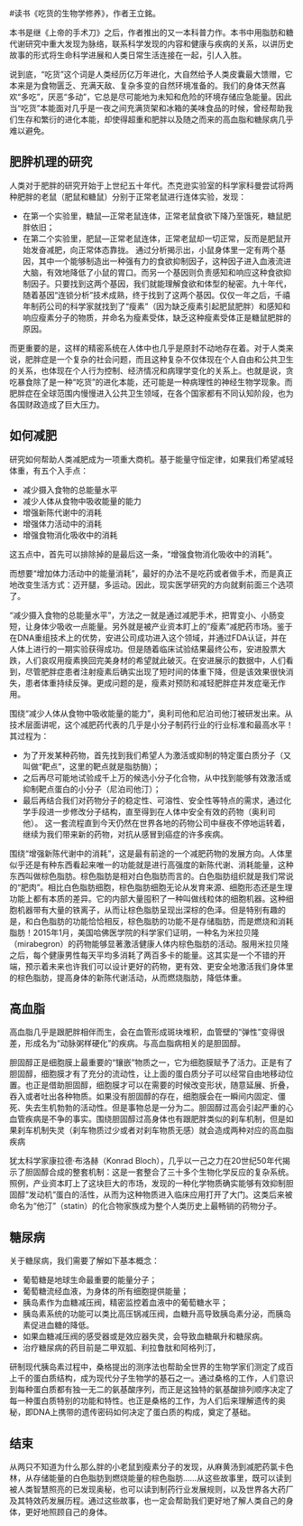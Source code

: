 \#读书《吃货的生物学修养》，作者王立銘。

本书是继《上帝的手术刀》之后，作者推出的又一本科普力作。本书中用脂肪和糖代谢研究中重大发现为脉络，联系科学发现的内容和健康与疾病的关系，以讲历史故事的形式将生命科学进展和人类日常生活连接在一起，引人入胜。

说到底，“吃货”这个词是人类经历亿万年进化，大自然给予人类皮囊最大馈赠，它本来是为食物匮乏、充满天敌、复杂多变的自然环境准备的。我们的身体天然喜欢“多吃”，厌恶“多动”，它总是尽可能地为未知和危险的环境存储应急能量。因此当“吃货”本能面对几乎是一夜之间充满货架和冰箱的美味食品的时候，曾经帮助我们生存和繁衍的进化本能，却使得超重和肥胖以及随之而来的高血脂和糖尿病几乎难以避免。

## 肥胖机理的研究
人类对于肥胖的研究开始于上世纪五十年代。杰克逊实验室的科学家科曼尝试将两种肥胖的老鼠（肥鼠和糖鼠）分别于正常老鼠进行连体实验，发现：
 - 在第一个实验里，糖鼠—正常老鼠连体，正常老鼠食欲下降乃至饿死，糖鼠肥胖依旧；
 - 在第二个实验里，肥鼠—正常老鼠连体，正常老鼠却一切正常，反而是肥鼠开始发奋减肥，向正常体态靠拢。
通过分析揭示出，小鼠身体里一定有两个基因，其中一个能够制造出一种强有力的食欲抑制因子，这种因子进入血液流进大脑，有效地降低了小鼠的胃口。而另一个基因则负责感知和响应这种食欲抑制因子。只要找到这两个基因，我们就能理解食欲和体型的秘密。九十年代，随着基因“连锁分析”技术成熟，终于找到了这两个基因。仅仅一年之后，千禧年制药公司的科学家就找到了“瘦素”（因为缺乏瘦素引起肥鼠肥胖）和感知和响应瘦素分子的物质，并命名为瘦素受体，缺乏这种瘦素受体正是糖鼠肥胖的原因。

而更重要的是，这样的精密系统在人体中也几乎是原封不动地存在着。对于人类来说，肥胖症是一个复杂的社会问题，而且这种复杂不仅体现在个人自由和公共卫生的关系，也体现在个人行为控制、经济情况和病理学变化的关系上。也就是说，贪吃暴食除了是一种“吃货”的进化本能，还可能是一种病理性的神经生物学现象。而肥胖症在全球范围内慢慢进入公共卫生领域，在各个国家都有不同认知阶段，也为各国财政造成了巨大压力。

## 如何减肥
研究如何帮助人类减肥成为一项重大商机。基于能量守恒定律，如果我们希望减轻体重，有五个入手点：
 - 减少摄入食物的总能量水平
 - 减少人体从食物中吸收能量的能力
 - 增强新陈代谢中的消耗
 - 增强体力活动中的消耗
 - 增强食物消化吸收中的消耗

这五点中，首先可以排除掉的是最后这一条，“增强食物消化吸收中的消耗”。

而想要“增加体力活动中的能量消耗”，最好的办法不是吃药或者做手术，而是真正地改变生活方式：迈开腿，多运动。因此，现实医学研究的方向就剩前面三个选项了。

“减少摄入食物的总能量水平”，方法之一就是通过减肥手术，把胃变小、小肠变短，让身体少吸收一点能量。另外就是被产业资本盯上的“瘦素”减肥药市场。鉴于在DNA重组技术上的优势，安进公司成功进入这个领域，并通过FDA认证，并在人体上进行的一期实验获得成功。但是随着临床试验结果最终公布，安进股票大跌，人们哀叹用瘦素换回完美身材的希望就此破灭。在安进展示的数据中，人们看到，尽管肥胖症患者注射瘦素后确实出现了短时间的体重下降，但是该效果很快消失，患者体重持续反弹。更成问题的是，瘦素对预防和减轻肥胖症并发症毫无作用。

围绕“减少人体从食物中吸收能量的能力”，奥利司他和尼泊司他汀被研发出来。从技术层面讲呢，这个减肥药代表的几乎是小分子制药行业的行业标准和最高水平！其过程为：
 - 为了开发某种药物，首先找到我们希望人为激活或抑制的特定蛋白质分子（又叫做“靶点”，这里的靶点就是脂肪酶）；
 - 之后再尽可能地试验成千上万的候选小分子化合物，从中找到能够有效激活或抑制靶点蛋白的小分子（尼泊司他汀）；
 - 最后再结合我们对药物分子的稳定性、可溶性、安全性等特点的需求，通过化学手段进一步修改分子结构，直至得到在人体中安全有效的药物（奥利司他）。
这一套流程直到今天仍然在世界各地的药物公司中昼夜不停地运转着，继续为我们带来新的药物，对抗从感冒到癌症的许多疾病。

围绕“增强新陈代谢中的消耗”，这是最有前途的一个减肥药物的发展方向。人体里似乎还是有种东西看起来唯一的功能就是进行高强度的新陈代谢、消耗能量，这种东西叫做棕色脂肪。棕色脂肪是相对白色脂肪而言的。白色脂肪组织就是我们常说的“肥肉”。相比白色脂肪细胞，棕色脂肪细胞无论从发育来源、细胞形态还是生理功能上都有本质的差异。它的内部大量囤积了一种叫做线粒体的细胞机器。这种细胞机器带有大量的铁离子，从而让棕色脂肪呈现出深棕的色泽。但是特别有趣的是，和白色脂肪的功能恰恰相反，棕色脂肪的功能不是存储脂肪，而是燃烧和消耗脂肪！2015年1月，美国哈佛医学院的科学家们证明，一种名为米拉贝隆（mirabegron）的药物能够显著激活健康人体内棕色脂肪的活动。服用米拉贝隆之后，每个健康男性每天平均多消耗了两百多卡的能量。这其实是一个不错的开端，预示着未来也许我们可以设计更好的药物，更有效、更安全地激活我们身体里的棕色脂肪，提高身体的新陈代谢活动，从而燃烧脂肪，降低体重。

## 高血脂
高血脂几乎是跟肥胖相伴而生，会在血管形成斑块堆积，血管壁的“弹性”变得很差，形成名为“动脉粥样硬化”的疾病。与高血脂病相关的是胆固醇。

胆固醇正是细胞膜上最重要的“镶嵌”物质之一，它为细胞膜赋予了活力。正是有了胆固醇，细胞膜才有了充分的流动性，让上面的蛋白质分子可以经常自由地移动位置。也正是借助胆固醇，细胞膜才可以在需要的时候改变形状，随意延展、折叠，吞入或者吐出各种物质。如果没有胆固醇的存在，细胞膜会在一瞬间内固定、僵死、失去生机勃勃的活动性。但是事物总是一分为二。胆固醇过高会引起严重的心血管疾病是不争的事实。围绕胆固醇过高身体也有跟肥胖类似的刹车机制，但是如果刹车机制失灵（刹车物质过少或者对刹车物质无感）就会造成两种对应的高血脂疾病

犹太科学家康拉德·布洛赫（Konrad Bloch），几乎以一己之力在20世纪50年代揭示了胆固醇合成的整套机制：这是一套整合了三十多个生物化学反应的复杂系统。照例，产业资本盯上了这块巨大的市场，发现的一种化学物质确实能够有效抑制胆固醇“发动机”蛋白的活性，从而为这种物质进入临床应用打开了大门。这类后来被命名为“他汀”（statin）的化合物家族成为整个人类历史上最畅销的药物分子。

## 糖尿病
关于糖尿病，我们需要了解如下基本概念：
 - 葡萄糖是地球生命最重要的能量分子；
 - 葡萄糖流经血液，为身体的所有细胞提供能量；
 - 胰岛素作为血糖减压阀，精密监控着血液中的葡萄糖水平；
 - 胰岛素系统的功能可以类比高压锅减压阀，血糖升高导致胰岛素分泌，而胰岛素促进血糖的降低。
 - 如果血糖减压阀的感受器或是效应器失灵，会导致血糖飙升和糖尿病。
 - 治疗糖尿病的药目前是二甲双胍、利拉鲁肽和阿格列汀，

研制现代胰岛素过程中，桑格提出的测序法也帮助全世界的生物学家们测定了成百上千的蛋白质结构，成为现代分子生物学的基石之一。通过桑格的工作，人们意识到每种蛋白质都有独一无二的氨基酸序列，而正是这独特的氨基酸排列顺序决定了每一种蛋白质特别的功能和特性。也正是桑格的工作，为人们后来理解遗传的奥秘，即DNA上携带的遗传密码如何决定了蛋白质的构成，奠定了基础。

## 结束 
从两只不知道为什么那么胖的小老鼠到瘦素分子的发现，从麻黄汤到减肥药氯卡色林，从存储能量的白色脂肪到燃烧能量的棕色脂肪……从这些故事里，既可以读到被人类智慧照亮的已发现奥秘，也可以读到制药行业发展规则，以及世界各大药厂及其特效药发展历程。通过这些故事，也一定会帮助我们更好地了解人类自己的身体，更好地照顾自己的身体。


